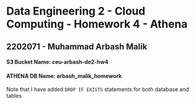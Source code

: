 # Data Engineering 2 - Cloud Computing - Homework 4 - Athena

## 2202071 - Muhammad Arbash Malik


#### S3 Bucket Name: **ceu-arbash-de2-hw4**
#### ATHENA DB Name: **arbash_malik_homework**

Note that I have added `DROP IF EXISTS` statements for both database and tables
